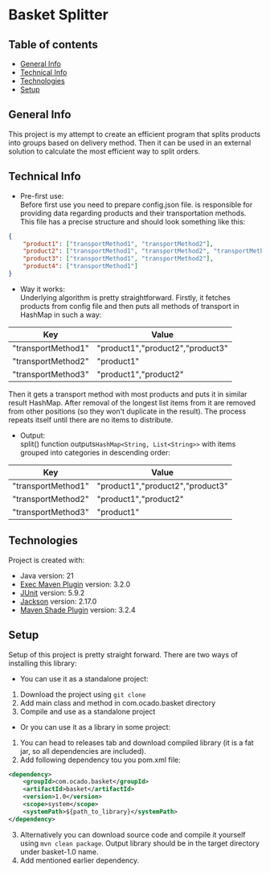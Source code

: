 # Basket Splitter</h1>

## Table of contents
* [General Info](#general-info)
* [Technical Info](#technical-info)
* [Technologies](#technologies)
* [Setup](#setup)

## General Info
This project is my attempt to create an efficient program that splits products into groups based on 
delivery method. Then it can be used in an external solution to calculate the most efficient way to 
split orders.


## Technical Info
* Pre-first use:<br>
Before first use you need to prepare config.json file. is responsible for providing data regarding 
products and their transportation methods. This file has a precise structure and should look something like this:<br>
```json
{
    "product1": ["transportMethod1", "transportMethod2"],
    "product2": ["transportMethod1", "transportMethod2", "transportMethod3"],
    "product3": ["transportMethod1", "transportMethod2"],
    "product4": ["transportMethod1"]
}
```

* Way it works:<br>
Underlying algorithm is pretty straightforward. Firstly, it fetches products from config file and then 
puts all methods of transport in HashMap in such a way:

| Key                    | Value                            |
|------------------------|----------------------------------|
| "transportMethod1"     | "product1","product2","product3" |
| "transportMethod2"     | "product1"                       |
| "transportMethod3"     | "product1","product2"            |

Then it gets a transport method with most products and puts it in similar result HashMap. After removal of 
the longest list items from it are removed from other positions (so they won't duplicate in the result). 
The process repeats itself until there are no items to distribute.

* Output:<br>
split() function outputs```HashMap<String, List<String>>``` with items grouped into categories in descending 
order:

| Key                    | Value                            |
|------------------------|----------------------------------|
| "transportMethod1"     | "product1","product2","product3" |
| "transportMethod2"     | "product1","product2"            |
| "transportMethod3"     | "product1"                       |

## Technologies
Project is created with:
* Java version: 21
* [Exec Maven Plugin](https://www.mojohaus.org/exec-maven-plugin/) version: 3.2.0
* [JUnit](https://junit.org/junit5/) version: 5.9.2
* [Jackson](https://github.com/FasterXML/jackson) version: 2.17.0
* [Maven Shade Plugin](https://maven.apache.org/plugins/maven-shade-plugin/) version: 3.2.4

## Setup
Setup of this project is pretty straight forward. There are two ways of installing this library:
* You can use it as a standalone project:
1. Download the project using ```git clone```
2. Add main class and method in com.ocado.basket directory
3. Compile and use as a standalone project

* Or you can use it as a library in some project:
1. You can head to releases tab and download compiled library (it is a fat jar, so all dependencies are included).
2. Add following dependency tou you pom.xml file:
```xml
<dependency>
    <groupId>com.ocado.basket</groupId>
    <artifactId>basket</artifactId>
    <version>1.0</version>
    <scope>system</scope>
    <systemPath>${path_to_library}</systemPath>
</dependency>
```
3. Alternatively you can download source code and compile it yourself using ```mvn clean package```. 
Output library should be in the target directory under basket-1.0 name.
4. Add mentioned earlier dependency.
